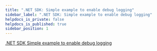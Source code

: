 ```yaml
---
title: ".NET SDK: Simple example to enable debug logging"
sidebar_label: ".NET SDK: Simple example to enable debug logging"
helpdocs_is_private: false
helpdocs_is_published: true
sidebar_position: 1
---
```


<p>
  <button hidden style={{borderRadius:'8px', border:'1px', fontFamily:'Courier New', fontWeight:'800', textAlign:'left'}}> help.split.io link: https://help.split.io/hc/en-us/articles/360058192291--NET-SDK-Simple-example-to-enable-debug-logging </button>
</p>

[.NET SDK Simple example to enable debug logging](https://github.com/Split-Community/Split-SDKs-Examples/tree/main/netSDK/logging)